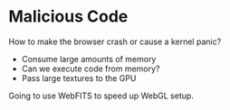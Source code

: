 # Malicious Code

How to make the browser crash or cause a kernel panic?

  * Consume large amounts of memory
  * Can we execute code from memory?
  * Pass large textures to the GPU
  
Going to use WebFITS to speed up WebGL setup.


